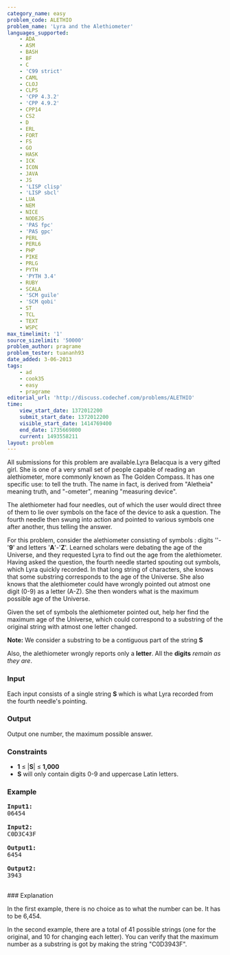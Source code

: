 ```yaml
---
category_name: easy
problem_code: ALETHIO
problem_name: 'Lyra and the Alethiometer'
languages_supported:
    - ADA
    - ASM
    - BASH
    - BF
    - C
    - 'C99 strict'
    - CAML
    - CLOJ
    - CLPS
    - 'CPP 4.3.2'
    - 'CPP 4.9.2'
    - CPP14
    - CS2
    - D
    - ERL
    - FORT
    - FS
    - GO
    - HASK
    - ICK
    - ICON
    - JAVA
    - JS
    - 'LISP clisp'
    - 'LISP sbcl'
    - LUA
    - NEM
    - NICE
    - NODEJS
    - 'PAS fpc'
    - 'PAS gpc'
    - PERL
    - PERL6
    - PHP
    - PIKE
    - PRLG
    - PYTH
    - 'PYTH 3.4'
    - RUBY
    - SCALA
    - 'SCM guile'
    - 'SCM qobi'
    - ST
    - TCL
    - TEXT
    - WSPC
max_timelimit: '1'
source_sizelimit: '50000'
problem_author: pragrame
problem_tester: tuananh93
date_added: 3-06-2013
tags:
    - ad
    - cook35
    - easy
    - pragrame
editorial_url: 'http://discuss.codechef.com/problems/ALETHIO'
time:
    view_start_date: 1372012200
    submit_start_date: 1372012200
    visible_start_date: 1414769400
    end_date: 1735669800
    current: 1493558211
layout: problem
---
```

All submissions for this problem are available.Lyra Belacqua is a very gifted girl. She is one of a very small set of people capable of reading an alethiometer, more commonly known as The Golden Compass. It has one specific use: to tell the truth. The name in fact, is derived from "Aletheia" meaning truth, and "-ometer", meaning "measuring device".

The alethiometer had four needles, out of which the user would direct three of them to lie over symbols on the face of the device to ask a question. The fourth needle then swung into action and pointed to various symbols one after another, thus telling the answer.

For this problem, consider the alethiometer consisting of symbols : digits ''-'**9**' and letters '**A**'-'**Z**'. Learned scholars were debating the age of the Universe, and they requested Lyra to find out the age from the alethiometer. Having asked the question, the fourth needle started spouting out symbols, which Lyra quickly recorded. In that long string of characters, she knows that some substring corresponds to the age of the Universe. She also knows that the alethiometer could have wrongly pointed out atmost one digit (0-9) as a letter (A-Z). She then wonders what is the maximum possible age of the Universe.

Given the set of symbols the alethiometer pointed out, help her find the maximum age of the Universe, which could correspond to a substring of the original string with atmost one letter changed.

**Note:** We consider a substring to be a contiguous part of the string **S** 

Also, the alethiometer wrongly reports only a **letter**. All the **digits** _remain as they are_.

### Input

Each input consists of a single string **S** which is what Lyra recorded from the fourth needle's pointing.

### Output

Output one number, the maximum possible answer.

### Constraints

- **1** ≤ |**S**| ≤ **1,000**
- **S** will only contain digits 0-9 and uppercase Latin letters.

### Example

<pre>
<b>Input1:</b>
06454

<b>Input2:</b>
C0D3C43F

<b>Output1:</b>
6454

<b>Output2:</b>
3943

</pre>### Explanation
In the first example, there is no choice as to what the number can be. It has to be 6,454.

In the second example, there are a total of 41 possible strings (one for the original, and 10 for changing each letter). You can verify that the maximum number as a substring is got by making the string "C0D3943F".

